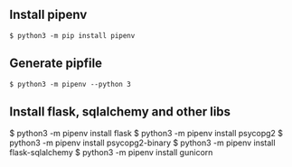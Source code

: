 ## Install pipenv

```
$ python3 -m pip install pipenv
```

## Generate pipfile

```
$ python3 -m pipenv --python 3
```

## Install flask, sqlalchemy and other libs

$ python3 -m pipenv install flask
$ python3 -m pipenv install psycopg2
$ python3 -m pipenv install psycopg2-binary
$ python3 -m pipenv install flask-sqlalchemy
$ python3 -m pipenv install gunicorn


